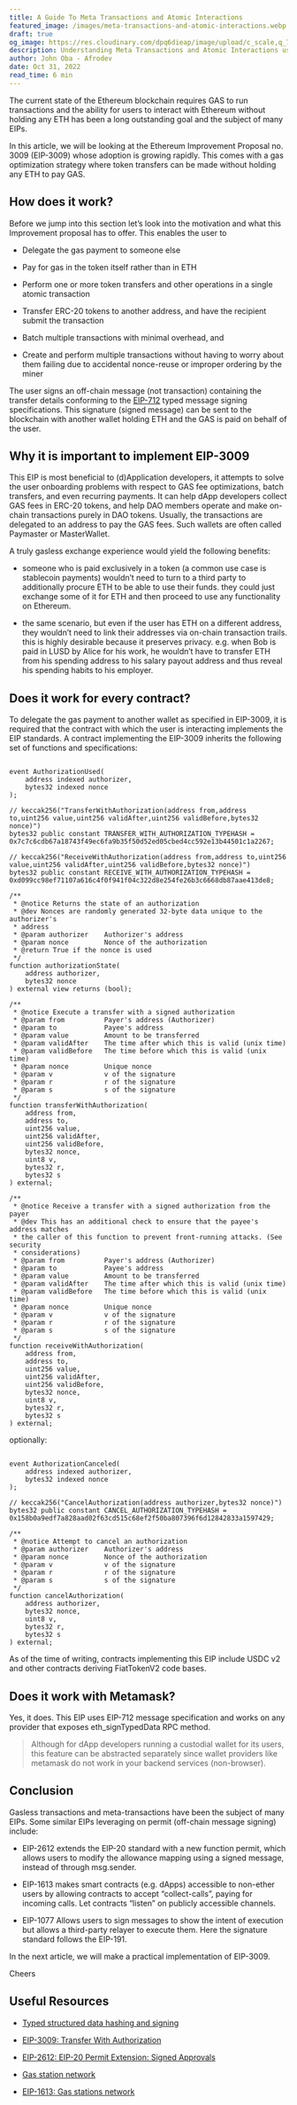 ```yaml
---
title: A Guide To Meta Transactions and Atomic Interactions
featured_image: /images/meta-transactions-and-atomic-interactions.webp
draft: true
og_image: https://res.cloudinary.com/dpq6dieap/image/upload/c_scale,q_71,w_532/v1679336331/og-images/meta-transactions-and-atomic-interactions_rjbu4n.jpg
description: Understanding Meta Transactions and Atomic Interactions using EIP-3009
author: John Oba - Afrodev
date: Oct 31, 2022
read_time: 6 min
---
```


The current state of the Ethereum blockchain requires GAS to run transactions and the ability for users to interact with Ethereum without holding any ETH has been a long outstanding goal and the subject of many EIPs.

In this article, we will be looking at the Ethereum Improvement Proposal no. 3009 (EIP-3009) whose adoption is growing rapidly. This comes with a gas optimization strategy where token transfers can be made without holding any ETH to pay GAS.  


## How does it work?

Before we jump into this section let’s look into the motivation and what this Improvement proposal has to offer. This enables the user to

- Delegate the gas payment to someone else

- Pay for gas in the token itself rather than in ETH

- Perform one or more token transfers and other operations in a single atomic transaction

- Transfer ERC-20 tokens to another address, and have the recipient submit the transaction

- Batch multiple transactions with minimal overhead, and

- Create and perform multiple transactions without having to worry about them failing due to accidental nonce-reuse or improper ordering by the miner

The user signs an off-chain message (not transaction) containing the transfer details conforming to the [EIP-712](https://eips.ethereum.org/EIPS/eip-712) typed message signing specifications. This signature (signed message) can be sent to the blockchain with another wallet holding ETH and the GAS is paid on behalf of the user.   


## Why it is important to implement EIP-3009

This EIP is most beneficial to (d)Application developers, it attempts to solve the user onboarding problems with respect to GAS fee optimizations, batch transfers, and even recurring payments.
It can help dApp developers collect GAS fees in ERC-20 tokens, and help DAO members operate and make on-chain transactions purely in DAO tokens. Usually, the transactions are delegated to an address to pay the GAS fees. Such wallets are often called Paymaster or MasterWallet.

A truly gasless exchange experience would yield the following benefits:

- someone who is paid exclusively in a token (a common use case is stablecoin payments) wouldn’t need to turn to a third party to additionally procure ETH to be able to use their funds. they could just exchange some of it for ETH and then proceed to use any functionality on Ethereum.

- the same scenario, but even if the user has ETH on a different address, they wouldn’t need to link their addresses via on-chain transaction trails. this is highly desirable because it preserves privacy. e.g. when Bob is paid in LUSD by Alice for his work, he wouldn’t have to transfer ETH from his spending address to his salary payout address and thus reveal his spending habits to his employer.   


## Does it work for every contract?

To delegate the gas payment to another wallet as specified in EIP-3009, it is required that the contract with which the user is interacting implements the EIP standards. A contract implementing the EIP-3009 inherits the following set of functions and specifications:

```solidity

event AuthorizationUsed(
    address indexed authorizer,
    bytes32 indexed nonce
);

// keccak256("TransferWithAuthorization(address from,address to,uint256 value,uint256 validAfter,uint256 validBefore,bytes32 nonce)")
bytes32 public constant TRANSFER_WITH_AUTHORIZATION_TYPEHASH = 0x7c7c6cdb67a18743f49ec6fa9b35f50d52ed05cbed4cc592e13b44501c1a2267;

// keccak256("ReceiveWithAuthorization(address from,address to,uint256 value,uint256 validAfter,uint256 validBefore,bytes32 nonce)")
bytes32 public constant RECEIVE_WITH_AUTHORIZATION_TYPEHASH = 0xd099cc98ef71107a616c4f0f941f04c322d8e254fe26b3c6668db87aae413de8;

/**
 * @notice Returns the state of an authorization
 * @dev Nonces are randomly generated 32-byte data unique to the authorizer's
 * address
 * @param authorizer    Authorizer's address
 * @param nonce         Nonce of the authorization
 * @return True if the nonce is used
 */
function authorizationState(
    address authorizer,
    bytes32 nonce
) external view returns (bool);

/**
 * @notice Execute a transfer with a signed authorization
 * @param from          Payer's address (Authorizer)
 * @param to            Payee's address
 * @param value         Amount to be transferred
 * @param validAfter    The time after which this is valid (unix time)
 * @param validBefore   The time before which this is valid (unix time)
 * @param nonce         Unique nonce
 * @param v             v of the signature
 * @param r             r of the signature
 * @param s             s of the signature
 */
function transferWithAuthorization(
    address from,
    address to,
    uint256 value,
    uint256 validAfter,
    uint256 validBefore,
    bytes32 nonce,
    uint8 v,
    bytes32 r,
    bytes32 s
) external;

/**
 * @notice Receive a transfer with a signed authorization from the payer
 * @dev This has an additional check to ensure that the payee's address matches
 * the caller of this function to prevent front-running attacks. (See security
 * considerations)
 * @param from          Payer's address (Authorizer)
 * @param to            Payee's address
 * @param value         Amount to be transferred
 * @param validAfter    The time after which this is valid (unix time)
 * @param validBefore   The time before which this is valid (unix time)
 * @param nonce         Unique nonce
 * @param v             v of the signature
 * @param r             r of the signature
 * @param s             s of the signature
 */
function receiveWithAuthorization(
    address from,
    address to,
    uint256 value,
    uint256 validAfter,
    uint256 validBefore,
    bytes32 nonce,
    uint8 v,
    bytes32 r,
    bytes32 s
) external;
```

optionally:

```solidity

event AuthorizationCanceled(
    address indexed authorizer,
    bytes32 indexed nonce
);

// keccak256("CancelAuthorization(address authorizer,bytes32 nonce)")
bytes32 public constant CANCEL_AUTHORIZATION_TYPEHASH = 0x158b0a9edf7a828aad02f63cd515c68ef2f50ba807396f6d12842833a1597429;

/**
 * @notice Attempt to cancel an authorization
 * @param authorizer    Authorizer's address
 * @param nonce         Nonce of the authorization
 * @param v             v of the signature
 * @param r             r of the signature
 * @param s             s of the signature
 */
function cancelAuthorization(
    address authorizer,
    bytes32 nonce,
    uint8 v,
    bytes32 r,
    bytes32 s
) external;
```

As of the time of writing, contracts implementing this EIP include USDC v2 and other contracts deriving FiatTokenV2 code bases.  


## Does it work with Metamask?

Yes, it does. This EIP uses EIP-712 message specification and works on any provider that exposes eth_signTypedData RPC method. 

> Although for dApp developers running a custodial wallet for its users, this feature can be abstracted separately since wallet providers like metamask do not work in your backend services (non-browser). 


## Conclusion

Gasless transactions and meta-transactions have been the subject of many EIPs. Some similar EIPs leveraging on permit (off-chain message signing) include:

- EIP-2612 extends the EIP-20 standard with a new function permit, which allows users to modify the allowance mapping using a signed message, instead of through msg.sender.

- EIP-1613 makes smart contracts (e.g. dApps) accessible to non-ether users by allowing contracts to accept “collect-calls”, paying for incoming calls. Let contracts “listen” on publicly accessible channels.

- EIP-1077 Allows users to sign messages to show the intent of execution but allows a third-party relayer to execute them. Here the signature standard follows the EIP-191.

In the next article, we will make a practical implementation of EIP-3009.

Cheers

## Useful Resources
- [Typed structured data hashing and signing](https://eips.ethereum.org/EIPS/eip-712) 

- [EIP-3009: Transfer With Authorization](https://eips.ethereum.org/EIPS/eip-3009)

- [EIP-2612: EIP-20 Permit Extension: Signed Approvals](https://eips.ethereum.org/EIPS/eip-2612)

- [Gas station network](https://docs.openzeppelin.com/gsn-provider/0.1/gsn-faq#does_gsn_work_with_metamask)

- [EIP-1613: Gas stations network](https://eips.ethereum.org/EIPS/eip-1613)